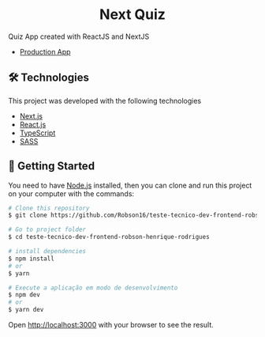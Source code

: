 <h1 align="center">
  Next Quiz
</h1>

Quiz App created with ReactJS and NextJS

- [Production App](https://my-next-quiz.vercel.app/)

## 🛠 Technologies
This project was developed with the following technologies

- [Next.js](https://nextjs.org/)
- [React.js](https://pt-br.reactjs.org/)
- [TypeScript](https://www.typescriptlang.org/)
- [SASS](https://sass-lang.com/)

## :closed_book: Getting Started

You need to have [Node.js](https://nodejs.org/) installed, then you can clone and run this project on your computer with the commands:

```bash
# Clone this repository
$ git clone https://github.com/Robson16/teste-tecnico-dev-frontend-robson-henrique-rodrigues.git

# Go to project folder
$ cd teste-tecnico-dev-frontend-robson-henrique-rodrigues

# install dependencies
$ npm install
# or
$ yarn

# Execute a aplicação em modo de desenvolvimento
$ npm dev
# or
$ yarn dev
```
Open [http://localhost:3000](http://localhost:3000) with your browser to see the result.



